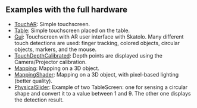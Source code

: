 ## Examples with the full hardware

* [TouchAR](TouchAR): Simple touchscreen.
* [Table](Table): Simple touchscreen placed on the table. 
* [Gui](Gui): Touchscreen with AR user interface with Skatolo. Many different touch detections are used: finger tracking, colored objects, circular objects, markers, and the mouse. 
* [TouchDepthCalibrated](TouchDepthCalibrated): Depth points are displayed using the Camera/Projector calibration. 
* [Mapping](Mapping): Mapping on a 3D object.
* [MappingShader](MappingShader): Mapping on a 3D object, with pixel-based lighting (better quality).
* [PhysicalSlider](PhysicalSlider): Example of two TableScreen: one for sensing a circular shape and convert it to a value between 1 and 9. The other one displays the detection result.
